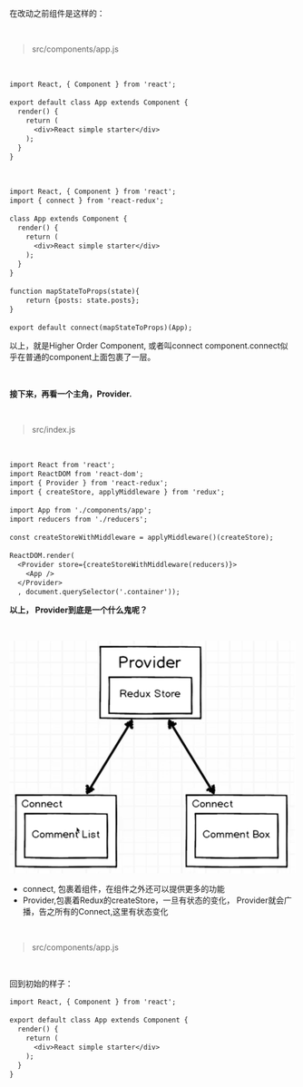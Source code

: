 在改动之前组件是这样的：

<br>

> src/components/app.js

<br>

	import React, { Component } from 'react';
	
	export default class App extends Component {
	  render() {
	    return (
	      <div>React simple starter</div>
	    );
	  }
	}

<br>

	import React, { Component } from 'react';
	import { connect } from 'react-redux';
	
	class App extends Component {
	  render() {
	    return (
	      <div>React simple starter</div>
	    );
	  }
	}
	
	function mapStateToProps(state){
	    return {posts: state.posts};
	}
	
	export default connect(mapStateToProps)(App);

以上，就是Higher Order Component, 或者叫connect component.connect似乎在普通的component上面包裹了一层。

<br>

**接下来，再看一个主角，Provider.**

<br>

> src/index.js

<br>

	import React from 'react';
	import ReactDOM from 'react-dom';
	import { Provider } from 'react-redux';
	import { createStore, applyMiddleware } from 'redux';
	
	import App from './components/app';
	import reducers from './reducers';
	
	const createStoreWithMiddleware = applyMiddleware()(createStore);
	
	ReactDOM.render(
	  <Provider store={createStoreWithMiddleware(reducers)}>
	    <App />
	  </Provider>
	  , document.querySelector('.container'));

**以上， Provider到底是一个什么鬼呢？**

<br>

![](01.png)

- connect, 包裹着组件，在组件之外还可以提供更多的功能
- Provider,包裹着Redux的createStore，一旦有状态的变化， Provider就会广播，告之所有的Connect,这里有状态变化

<br>

> src/components/app.js

<br>

回到初始的样子：

	import React, { Component } from 'react';
	
	export default class App extends Component {
	  render() {
	    return (
	      <div>React simple starter</div>
	    );
	  }
	}

<br>




